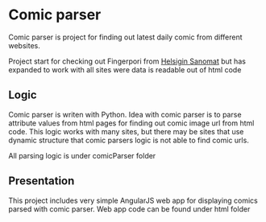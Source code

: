 # Comic parser

Comic parser is project for finding out latest daily comic from different websites.

Project start for checking out Fingerpori from [Helsigin Sanomat](http://www.hs.fi/fingerpori/) but has expanded
to work with all sites were data is readable out of html code

## Logic

Comic parser is writen with Python. Idea with comic parser is to parse attribute values from html pages for finding out
comic image url from html code. This logic works with many sites, but there may be sites that use dynamic structure that
comic parsers logic is not able to find comic urls.

All parsing logic is under comicParser folder

## Presentation

This project includes very simple AngularJS web app for displaying comics parsed with comic parser. Web app code can be
found under html folder